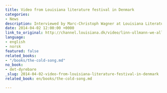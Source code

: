 ```yaml
---
title: Video from Louisiana literature festival in Denmark
categories:
- News
description: Interviewed by Marc-Christoph Wagner at Louisiana Literature 2012
date: 2014-04-02 12:00:00 +0000
link_to_original: http://channel.louisiana.dk/video/linn-ullmann-we-all-try-make-life-work
language:
- english
- norsk
featured: false
related_books:
- "/books/the-cold-song.md"
no_book:
- det-dyrebare
_slug: 2014-04-02-video-from-louisiana-literature-festival-in-denmark
related_book: en/books/the-cold-song.md

---
```

